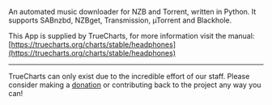 An automated music downloader for NZB and Torrent, written in Python. It supports SABnzbd, NZBget, Transmission, µTorrent and Blackhole.

This App is supplied by TrueCharts, for more information visit the manual: [https://truecharts.org/charts/stable/headphones](https://truecharts.org/charts/stable/headphones)

---

TrueCharts can only exist due to the incredible effort of our staff.
Please consider making a [donation](https://truecharts.org/sponsor) or contributing back to the project any way you can!
